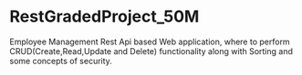 # RestGradedProject_50M
 Employee Management Rest Api based Web application, where to perform CRUD(Create,Read,Update and Delete) functionality along with Sorting and some concepts of security.
